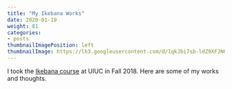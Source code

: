 ```yaml
---
title: "My Ikebana Works"
date: 2020-01-19
weight: 81
categories:
- posts
thumbnailImagePosition: left
thumbnailImage: https://lh3.googleusercontent.com/d/1qkJbi7sb-ldZ9XFJNQI5-g7Z6xiF39L9=s220?authuser=0
---
```


I took the [Ikebana course](https://www.facebook.com/JapanHouseUofI/photos/artd299-ikebana-hana-kokorofinal-student-arrangements/10156947298304015/) at UIUC in Fall 2018. Here are some of my works and thoughts.
<!--more-->



